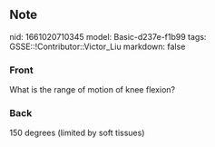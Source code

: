 ## Note
nid: 1661020710345
model: Basic-d237e-f1b99
tags: GSSE::!Contributor::Victor_Liu
markdown: false

### Front
What is the range of motion of knee flexion?

### Back
150 degrees (limited by soft tissues)
